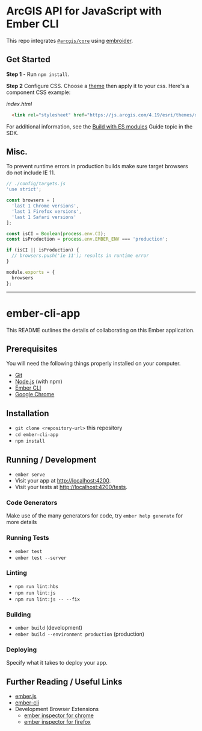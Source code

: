 # ArcGIS API for JavaScript with Ember CLI

This repo integrates [`@arcgis/core`](https://www.npmjs.com/package/@arcgis/core) using [embroider](https://github.com/embroider-build/embroider).

## Get Started

**Step 1** - Run `npm install`. 

**Step 2** Configure CSS. Choose a [theme](https://developers.arcgis.com/javascript/latest/guide/styling/index.html#themes) then apply it to your css. Here's a component CSS example:

*index.html*

```html
  <link rel="stylesheet" href="https://js.arcgis.com/4.19/esri/themes/dark/main.css">
```

For additional information, see the [Build with ES modules](https://developers.arcgis.com/javascript/latest/es-modules/) Guide topic in the SDK.

## Misc.

To prevent runtime errors in production builds make sure target browsers do not include IE 11.

```js
// ./config/targets.js
'use strict';

const browsers = [
  'last 1 Chrome versions',
  'last 1 Firefox versions',
  'last 1 Safari versions'
];

const isCI = Boolean(process.env.CI);
const isProduction = process.env.EMBER_ENV === 'production';

if (isCI || isProduction) {
  // browsers.push('ie 11'); results in runtime error
}

module.exports = {
  browsers
};
```

---

# ember-cli-app

This README outlines the details of collaborating on this Ember application.

## Prerequisites

You will need the following things properly installed on your computer.

- [Git](https://git-scm.com/)
- [Node.js](https://nodejs.org/) (with npm)
- [Ember CLI](https://ember-cli.com/)
- [Google Chrome](https://google.com/chrome/)

## Installation

- `git clone <repository-url>` this repository
- `cd ember-cli-app`
- `npm install`

## Running / Development

- `ember serve`
- Visit your app at [http://localhost:4200](http://localhost:4200).
- Visit your tests at [http://localhost:4200/tests](http://localhost:4200/tests).

### Code Generators

Make use of the many generators for code, try `ember help generate` for more details

### Running Tests

- `ember test`
- `ember test --server`

### Linting

- `npm run lint:hbs`
- `npm run lint:js`
- `npm run lint:js -- --fix`

### Building

- `ember build` (development)
- `ember build --environment production` (production)

### Deploying

Specify what it takes to deploy your app.

## Further Reading / Useful Links

- [ember.js](https://emberjs.com/)
- [ember-cli](https://ember-cli.com/)
- Development Browser Extensions
  - [ember inspector for chrome](https://chrome.google.com/webstore/detail/ember-inspector/bmdblncegkenkacieihfhpjfppoconhi)
  - [ember inspector for firefox](https://addons.mozilla.org/en-US/firefox/addon/ember-inspector/)

